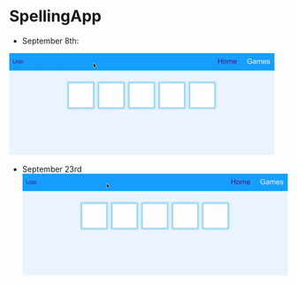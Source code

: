 # SpellingApp
- September 8th:

![spellingGif](spellingapp/public/spellingGif.gif)

- September 23rd
![spellingGif2](spellingapp/public/spellingGif.gif)
